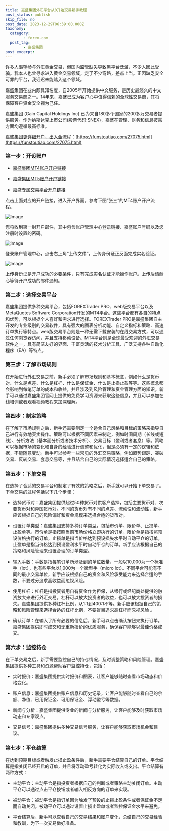 ```yaml
---
title: 嘉盛集团外汇平台从0开始交易新手教程
post_status: publish
skip_file: no
post_date: 2023-12-29T06:39:00.000Z
taxonomy:
  category:
        - forex-com
  post_tag:
        - 嘉盛集团
post_excerpt: 
---
```

许多人渴望参与外汇黄金交易，但国内监管缺失导致黑平台泛滥，不少人因此受骗。我本人也曾寻求进入黄金交易领域，走了不少弯路，差点上当。正因缺乏安全可靠的平台，我迟迟未能踏入这个领域。

嘉盛集团在业内颇具知名度，自2005年开始提供中文服务，是历史最悠久的中文服务交易商之一。14年来，嘉盛已成为客户心中值得信赖的全球性交易商，其将保障客户资金安全视为己任。

嘉盛集团 (Gain Capital Holdings Inc) 已为来自180多个国家的200多万交易者提供服务。作为纳斯达克上市公司(股票代码:SNEX)，嘉盛在管理、财务和信息披露方面均遵循最高标准。

[嘉盛集团更详细开户，出入金流程](https://funstoutiao.com/27075.html)：[https://funstoutiao.com/27075.html](https://funstoutiao.com/27075.html)

### 第一步：开设账户

* [嘉盛集团MT4账户开户链接](https://s.ssgg.net/jsmt4)

* [嘉盛集团MT5账户开户链接](https://s.ssgg.net/jsmt5)

* [嘉盛专属交易平台开户链接](https://s.ssgg.net/js)

点击上面对应的开户链接，进入开户界面，参考下图“张三”的MT4账户开户流程。

![Image](https://prod-files-secure.s3.us-west-2.amazonaws.com/39ed1227-6d7d-4570-be36-9ccd4a2c4241/7a167aea-686b-400d-af59-4e18eb607a40/640.png?X-Amz-Algorithm=AWS4-HMAC-SHA256&X-Amz-Content-Sha256=UNSIGNED-PAYLOAD&X-Amz-Credential=ASIAZI2LB4663TYMTVEP%2F20250809%2Fus-west-2%2Fs3%2Faws4_request&X-Amz-Date=20250809T101310Z&X-Amz-Expires=3600&X-Amz-Security-Token=IQoJb3JpZ2luX2VjEH0aCXVzLXdlc3QtMiJGMEQCIDSd3V%2FssnZkJhcE3f1DwBHElIVGBKZ3%2BVOCxiMicRftAiA%2FroF%2B8v03d%2Bx%2FTm9D43UQJERPJSI7VN%2BvCQenSSDYWCqIBAi2%2F%2F%2F%2F%2F%2F%2F%2F%2F%2F8BEAAaDDYzNzQyMzE4MzgwNSIMnOHiVzN4eAvLh7pRKtwDeqkU73A1JxLhubCH5Jsq%2Bo61RIzUjshAkGIfvfZgzBieYfXe4dfzTbY1BI33BJdSgmOI4J5jTiZciruwgYRTgf%2F8sidSK0CAIxLMCCSQRLmiZn2Wc4zm2gqNFknOd6ur1v6yPNm7RiNbv5jHpnWWONsud9IsxWdMA8vHcp5pE4ZuNA5BdHJsrbYdm2pGkq7OaaxubW9qafPrPlL%2FhLL%2B2OqDSpS4l1YMk1CBAJnyz0QWx6AzGyGyirtWQo0olRuld%2BttzHCsUlismAjNOv%2Bn38jQbSWiJZ3SodReI3%2Bbdq6bxZyl2DrAJkcq9D%2Byn099lq9GmqLCszP2u61QmCDhFkQKMGiDSSzOD8KPAEIAz2youp7N%2BlD%2B%2BZxK5clvtKQOjP%2FE8EYjXse5k7OSTuzF7IM2Z%2Fjn7M9FQGjTedqlcecPT5HjSObdb6DeZPIwZLf4kATWi6Tw%2BplQjcojUWuFro4kIgUz64Apgz%2BFCfisS%2BiSUJtbsFdqIrqpV2%2BOE4%2BxMSMZsmF50BgqFYCYcUqCRTzsc11bo0BPb84htlVJo4TQo1V56ymrdjITB%2FALdkMdiCLF%2BZNKUlohciqH3Qatqr%2BI6QLkeckxcrVpoz%2FeZsbWzNDPBQz0jqcft14wmqvbxAY6pgHegiwUHPS04nn5gJh0f%2F4%2BQ2dunoieZCbXudkBppTI6qryX3ArTANPrYAB0SIlhL0y4NU42%2FF2HLjFu2W0EQvPqh2LagFXGUEEdTuj%2BTA5jiU%2Boox4u83aEA0KLOZCg4J8qE1xOQeuOkOD5QuesXMnmhtawnKhXJ%2BVO6ZYa9Zfd3xCvedYeqXt9VnrHQdpJ7PizxVkKN6DE%2ByHldIGYM1R%2Bc3qBYaU&X-Amz-Signature=1a2af7c85a04b913d148be38f4ed6bfd3d829189bbd74d6ba7b907d75d1d2527&X-Amz-SignedHeaders=host&x-amz-checksum-mode=ENABLED&x-id=GetObject)

您将收到第一封开户邮件，其中包含账户管理中心登录链接、嘉盛账户号码以及您注册时设置的密码。

![Image](https://prod-files-secure.s3.us-west-2.amazonaws.com/39ed1227-6d7d-4570-be36-9ccd4a2c4241/eaa1c6b3-2877-4284-a0e1-530e222c27fb/image.png?X-Amz-Algorithm=AWS4-HMAC-SHA256&X-Amz-Content-Sha256=UNSIGNED-PAYLOAD&X-Amz-Credential=ASIAZI2LB4663TYMTVEP%2F20250809%2Fus-west-2%2Fs3%2Faws4_request&X-Amz-Date=20250809T101310Z&X-Amz-Expires=3600&X-Amz-Security-Token=IQoJb3JpZ2luX2VjEH0aCXVzLXdlc3QtMiJGMEQCIDSd3V%2FssnZkJhcE3f1DwBHElIVGBKZ3%2BVOCxiMicRftAiA%2FroF%2B8v03d%2Bx%2FTm9D43UQJERPJSI7VN%2BvCQenSSDYWCqIBAi2%2F%2F%2F%2F%2F%2F%2F%2F%2F%2F8BEAAaDDYzNzQyMzE4MzgwNSIMnOHiVzN4eAvLh7pRKtwDeqkU73A1JxLhubCH5Jsq%2Bo61RIzUjshAkGIfvfZgzBieYfXe4dfzTbY1BI33BJdSgmOI4J5jTiZciruwgYRTgf%2F8sidSK0CAIxLMCCSQRLmiZn2Wc4zm2gqNFknOd6ur1v6yPNm7RiNbv5jHpnWWONsud9IsxWdMA8vHcp5pE4ZuNA5BdHJsrbYdm2pGkq7OaaxubW9qafPrPlL%2FhLL%2B2OqDSpS4l1YMk1CBAJnyz0QWx6AzGyGyirtWQo0olRuld%2BttzHCsUlismAjNOv%2Bn38jQbSWiJZ3SodReI3%2Bbdq6bxZyl2DrAJkcq9D%2Byn099lq9GmqLCszP2u61QmCDhFkQKMGiDSSzOD8KPAEIAz2youp7N%2BlD%2B%2BZxK5clvtKQOjP%2FE8EYjXse5k7OSTuzF7IM2Z%2Fjn7M9FQGjTedqlcecPT5HjSObdb6DeZPIwZLf4kATWi6Tw%2BplQjcojUWuFro4kIgUz64Apgz%2BFCfisS%2BiSUJtbsFdqIrqpV2%2BOE4%2BxMSMZsmF50BgqFYCYcUqCRTzsc11bo0BPb84htlVJo4TQo1V56ymrdjITB%2FALdkMdiCLF%2BZNKUlohciqH3Qatqr%2BI6QLkeckxcrVpoz%2FeZsbWzNDPBQz0jqcft14wmqvbxAY6pgHegiwUHPS04nn5gJh0f%2F4%2BQ2dunoieZCbXudkBppTI6qryX3ArTANPrYAB0SIlhL0y4NU42%2FF2HLjFu2W0EQvPqh2LagFXGUEEdTuj%2BTA5jiU%2Boox4u83aEA0KLOZCg4J8qE1xOQeuOkOD5QuesXMnmhtawnKhXJ%2BVO6ZYa9Zfd3xCvedYeqXt9VnrHQdpJ7PizxVkKN6DE%2ByHldIGYM1R%2Bc3qBYaU&X-Amz-Signature=5ddde1ec009c41c78177b5053bbfcd4c24b2bf7911251dbbefcc90bce0777ce9&X-Amz-SignedHeaders=host&x-amz-checksum-mode=ENABLED&x-id=GetObject)

登录账户管理中心，点击右上角“上传文件”，上传身份证正反面完成实名验证。

![Image](https://prod-files-secure.s3.us-west-2.amazonaws.com/39ed1227-6d7d-4570-be36-9ccd4a2c4241/54090639-09fc-46b4-a135-e0289f707147/image.png?X-Amz-Algorithm=AWS4-HMAC-SHA256&X-Amz-Content-Sha256=UNSIGNED-PAYLOAD&X-Amz-Credential=ASIAZI2LB4663TYMTVEP%2F20250809%2Fus-west-2%2Fs3%2Faws4_request&X-Amz-Date=20250809T101310Z&X-Amz-Expires=3600&X-Amz-Security-Token=IQoJb3JpZ2luX2VjEH0aCXVzLXdlc3QtMiJGMEQCIDSd3V%2FssnZkJhcE3f1DwBHElIVGBKZ3%2BVOCxiMicRftAiA%2FroF%2B8v03d%2Bx%2FTm9D43UQJERPJSI7VN%2BvCQenSSDYWCqIBAi2%2F%2F%2F%2F%2F%2F%2F%2F%2F%2F8BEAAaDDYzNzQyMzE4MzgwNSIMnOHiVzN4eAvLh7pRKtwDeqkU73A1JxLhubCH5Jsq%2Bo61RIzUjshAkGIfvfZgzBieYfXe4dfzTbY1BI33BJdSgmOI4J5jTiZciruwgYRTgf%2F8sidSK0CAIxLMCCSQRLmiZn2Wc4zm2gqNFknOd6ur1v6yPNm7RiNbv5jHpnWWONsud9IsxWdMA8vHcp5pE4ZuNA5BdHJsrbYdm2pGkq7OaaxubW9qafPrPlL%2FhLL%2B2OqDSpS4l1YMk1CBAJnyz0QWx6AzGyGyirtWQo0olRuld%2BttzHCsUlismAjNOv%2Bn38jQbSWiJZ3SodReI3%2Bbdq6bxZyl2DrAJkcq9D%2Byn099lq9GmqLCszP2u61QmCDhFkQKMGiDSSzOD8KPAEIAz2youp7N%2BlD%2B%2BZxK5clvtKQOjP%2FE8EYjXse5k7OSTuzF7IM2Z%2Fjn7M9FQGjTedqlcecPT5HjSObdb6DeZPIwZLf4kATWi6Tw%2BplQjcojUWuFro4kIgUz64Apgz%2BFCfisS%2BiSUJtbsFdqIrqpV2%2BOE4%2BxMSMZsmF50BgqFYCYcUqCRTzsc11bo0BPb84htlVJo4TQo1V56ymrdjITB%2FALdkMdiCLF%2BZNKUlohciqH3Qatqr%2BI6QLkeckxcrVpoz%2FeZsbWzNDPBQz0jqcft14wmqvbxAY6pgHegiwUHPS04nn5gJh0f%2F4%2BQ2dunoieZCbXudkBppTI6qryX3ArTANPrYAB0SIlhL0y4NU42%2FF2HLjFu2W0EQvPqh2LagFXGUEEdTuj%2BTA5jiU%2Boox4u83aEA0KLOZCg4J8qE1xOQeuOkOD5QuesXMnmhtawnKhXJ%2BVO6ZYa9Zfd3xCvedYeqXt9VnrHQdpJ7PizxVkKN6DE%2ByHldIGYM1R%2Bc3qBYaU&X-Amz-Signature=7f04dd55ba9e7620fd0d87d3508e8ebcad5abc8b073e59a60aa12b14b1e733a2&X-Amz-SignedHeaders=host&x-amz-checksum-mode=ENABLED&x-id=GetObject)

上传身份证是开户成功的必要条件，只有完成实名认证才能操作账户。上传后请耐心等待开户成功的邮件通知。

### 第二步：选择交易平台

嘉盛集团提供多种交易平台，包括FOREXTrader PRO、web版交易平台以及MetaQuotes Software Corporation开发的MT4平台。这些平台都有各自的特点和优势，可以根据个人喜好和需求进行选择。FOREXTrader PRO是嘉盛集团自主开发的专业级别的交易软件，具有强大的图表分析功能、自定义指标和策略、高速订单执行等特点。web版交易平台则是一种无需下载安装的在线交易方式，可以通过任何浏览器访问，并且支持移动设备。MT4平台则是全球最受欢迎的外汇交易软件之一，具有简洁友好的界面、丰富灵活的技术分析工具、广泛支持各种自动化程序（EA）等特点。

### 第三步：了解市场规则

在开始进行外汇交易之前，新手必须了解市场规则和基本概念，例如什么是货币对、什么是点差、什么是杠杆、什么是保证金、什么是止损止盈等等。这些概念都会影响到每笔订单的成本和收益，并且涉及到风险管理和资金管理方面的知识。新手可以通过嘉盛集团官网上提供的免费学习资源来获取这些信息，并且可以参加在线培训或者观看视频教程来加深理解。

### 第四步：制定策略

在了解了市场规则之后，新手还需要制定一个适合自己风格和目标的策略来指导自己进行有效地买卖操作。策略可以根据不同因素来制定，例如时间周期（长线或短线）、分析方法（基本面分析或者技术分析）、交易目标（盈利或者套息）等。策略可以根据市场的变化和自身的经验进行调整和优化，但是必须有一定的逻辑和依据，不能随意变动。新手可以参考一些常见的外汇交易策略，例如趋势跟踪、突破交易、反转交易、套息交易等，并且结合自己的实际情况选择适合自己的策略。

### 第五步：下单交易

在选择了合适的交易平台和制定了有效的策略之后，新手就可以开始下单交易了。下单交易的过程包括以下几个步骤：

* 选择货币对：嘉盛集团提供超过50种货币对供客户选择，包括主要货币对、次要货币对和异国货币对。不同的货币对有不同的点差、流动性和波动性，新手应该根据自己的风险偏好和资金规模来选择合适的货币对。

* 设置订单类型：嘉盛集团支持多种订单类型，包括市价单、限价单、止损单、止盈单等。市价单是指按照当前市场价格立即执行的订单，限价单是指按照预设价格执行的订单，止损单是指当价格达到预设损失水平时自动平仓的订单，止盈单是指当价格达到预设盈利水平时自动平仓的订单。新手应该根据自己的策略和风险管理来设置合理的订单类型。

* 输入手数：手数是指每笔订单所涉及到的单位数量，一般以10,000为一个标准手（lot），也有些平台以1,000为一个微型手（micro lot）。不同平台可能有不同的最小交易单位，新手应该根据自己的资金和风险承受能力来选择合适的手数，不要过分追求高收益而忽视风险。

* 使用杠杆：杠杆是指投资者用自有资金作为担保，从银行或经纪商处提供的融资放大来进行外汇交易。杠杆可以放大投资者的收益，也可以放大投资者的损失。嘉盛集团提供多种杠杆比例，从1:1到400:1不等。新手应该根据自己的策略和风险管理来选择合适的杠杆比例，不要盲目追求高杠杆而忽视风险 。

* 确认订单：在输入了所有必要的信息后，新手可以点击确认按钮来执行订单。嘉盛集团提供即时成交和无重新报价的优质服务，确保客户能够以最佳价格成交。

### 第六步：监控持仓

在下单交易之后，新手需要监控自己的持仓情况，及时调整策略和风险管理。嘉盛集团提供多种工具和资源帮助客户监控持仓，包括：

* 实时报价：嘉盛集团提供实时报价和图表，让客户能够随时查看市场动态和价格变化。

* 账户信息：嘉盛集团提供账户信息和历史记录，让客户能够随时查看自己的余额、净值、已用保证金、可用保证金、浮动盈亏等数据。

* 新闻与分析：嘉盛集团提供专业的新闻与分析服务，让客户能够及时获取市场动态和专家观点。

* 交易信号：嘉盛集团提供多种交易信号服务，让客户能够获取市场机会和建议。

### 第七步：平仓结算

在达到预期目标或者触发止损止盈条件后，新手需要平仓结算自己的订单。平仓结算是指关闭已经开启的订单，并且将浮动盈亏转化为实际收入或支出。平仓结算有两种方式：

* 主动平仓：主动平仓是指投资者根据自己的判断或者策略主动关闭订单。主动平仓可以通过点击平仓按钮或者输入相反方向的订单来实现。

* 被动平仓：被动平仓是指订单因为触发了预设的止损止盈条件或者保证金不足而自动关闭。被动平仓可以通过设置止损止盈单或者监控保证金水平来避免。

* 平仓结算后，新手可以查看自己的交易结果和账户变化，总结自己的交易经验和教训，为下一次交易做好准备。